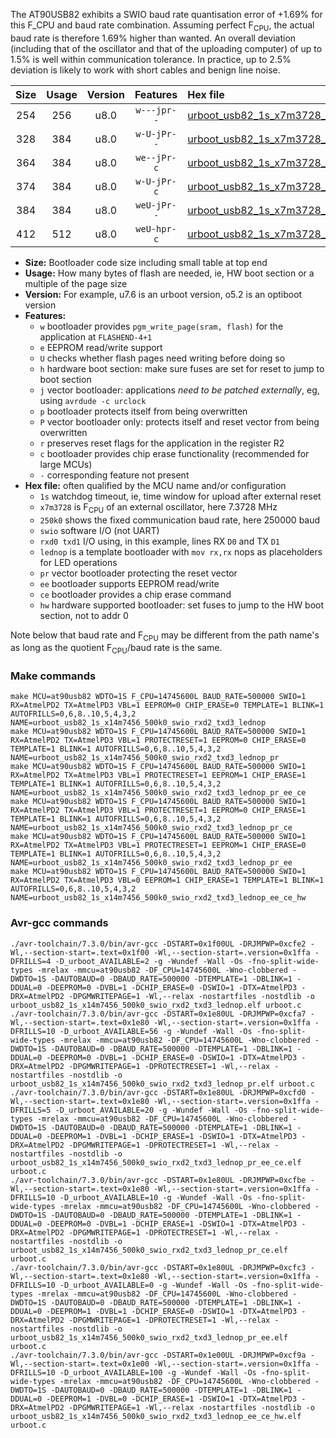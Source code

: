 The AT90USB82 exhibits a SWIO baud rate quantisation error of +1.69% for this F_CPU and baud rate combination. Assuming perfect F<sub>CPU</sub>, the actual baud rate is therefore 1.69% higher than wanted. An overall deviation (including that of the oscillator and that of the uploading computer) of up to 1.5% is well within communication tolerance. In practice, up to 2.5% deviation is likely to work with short cables and benign line noise.

|Size|Usage|Version|Features|Hex file|
|:-:|:-:|:-:|:-:|:--|
|254|256|u8.0|`w---jpr--`|[urboot_usb82_1s_x7m3728_250k0_swio_rxd2_txd3_lednop.hex](https://raw.githubusercontent.com/stefanrueger/urboot.hex/main/mcus/at90usb82/watchdog_1_s/external_oscillator_x/%2B7m372800_hz/%2B250k0_baud/uart0_rxd2_txd3/lednop/urboot_usb82_1s_x7m3728_250k0_swio_rxd2_txd3_lednop.hex)|
|328|384|u8.0|`w-U-jPr--`|[urboot_usb82_1s_x7m3728_250k0_swio_rxd2_txd3_lednop_pr.hex](https://raw.githubusercontent.com/stefanrueger/urboot.hex/main/mcus/at90usb82/watchdog_1_s/external_oscillator_x/%2B7m372800_hz/%2B250k0_baud/uart0_rxd2_txd3/lednop/urboot_usb82_1s_x7m3728_250k0_swio_rxd2_txd3_lednop_pr.hex)|
|364|384|u8.0|`we--jPr-c`|[urboot_usb82_1s_x7m3728_250k0_swio_rxd2_txd3_lednop_pr_ee_ce.hex](https://raw.githubusercontent.com/stefanrueger/urboot.hex/main/mcus/at90usb82/watchdog_1_s/external_oscillator_x/%2B7m372800_hz/%2B250k0_baud/uart0_rxd2_txd3/lednop/urboot_usb82_1s_x7m3728_250k0_swio_rxd2_txd3_lednop_pr_ee_ce.hex)|
|374|384|u8.0|`w-U-jPr-c`|[urboot_usb82_1s_x7m3728_250k0_swio_rxd2_txd3_lednop_pr_ce.hex](https://raw.githubusercontent.com/stefanrueger/urboot.hex/main/mcus/at90usb82/watchdog_1_s/external_oscillator_x/%2B7m372800_hz/%2B250k0_baud/uart0_rxd2_txd3/lednop/urboot_usb82_1s_x7m3728_250k0_swio_rxd2_txd3_lednop_pr_ce.hex)|
|384|384|u8.0|`weU-jPr--`|[urboot_usb82_1s_x7m3728_250k0_swio_rxd2_txd3_lednop_pr_ee.hex](https://raw.githubusercontent.com/stefanrueger/urboot.hex/main/mcus/at90usb82/watchdog_1_s/external_oscillator_x/%2B7m372800_hz/%2B250k0_baud/uart0_rxd2_txd3/lednop/urboot_usb82_1s_x7m3728_250k0_swio_rxd2_txd3_lednop_pr_ee.hex)|
|412|512|u8.0|`weU-hpr-c`|[urboot_usb82_1s_x7m3728_250k0_swio_rxd2_txd3_lednop_ee_ce_hw.hex](https://raw.githubusercontent.com/stefanrueger/urboot.hex/main/mcus/at90usb82/watchdog_1_s/external_oscillator_x/%2B7m372800_hz/%2B250k0_baud/uart0_rxd2_txd3/lednop/urboot_usb82_1s_x7m3728_250k0_swio_rxd2_txd3_lednop_ee_ce_hw.hex)|

- **Size:** Bootloader code size including small table at top end
- **Usage:** How many bytes of flash are needed, ie, HW boot section or a multiple of the page size
- **Version:** For example, u7.6 is an urboot version, o5.2 is an optiboot version
- **Features:**
  + `w` bootloader provides `pgm_write_page(sram, flash)` for the application at `FLASHEND-4+1`
  + `e` EEPROM read/write support
  + `U` checks whether flash pages need writing before doing so
  + `h` hardware boot section: make sure fuses are set for reset to jump to boot section
  + `j` vector bootloader: applications *need to be patched externally*, eg, using `avrdude -c urclock`
  + `p` bootloader protects itself from being overwritten
  + `P` vector bootloader only: protects itself and reset vector from being overwritten
  + `r` preserves reset flags for the application in the register R2
  + `c` bootloader provides chip erase functionality (recommended for large MCUs)
  + `-` corresponding feature not present
- **Hex file:** often qualified by the MCU name and/or configuration
  + `1s` watchdog timeout, ie, time window for upload after external reset
  + `x7m3728` is F<sub>CPU</sub> of an external oscillator, here 7.3728 MHz
  + `250k0` shows the fixed communication baud rate, here 250000 baud
  + `swio` software I/O (not UART)
  + `rxd0 txd1` I/O using, in this example, lines RX `D0` and TX `D1`
  + `lednop` is a template bootloader with `mov rx,rx` nops as placeholders for LED operations
  + `pr` vector bootloader protecting the reset vector
  + `ee` bootloader supports EEPROM read/write
  + `ce` bootloader provides a chip erase command
  + `hw` hardware supported bootloader: set fuses to jump to the HW boot section, not to addr 0


Note below that baud rate and F<sub>CPU</sub> may be different from the path name's as long as the quotient F<sub>CPU</sub>/baud rate is the same.

### Make commands
```
make MCU=at90usb82 WDTO=1S F_CPU=14745600L BAUD_RATE=500000 SWIO=1 RX=AtmelPD2 TX=AtmelPD3 VBL=1 EEPROM=0 CHIP_ERASE=0 TEMPLATE=1 BLINK=1 AUTOFRILLS=0,6,8..10,5,4,3,2 NAME=urboot_usb82_1s_x14m7456_500k0_swio_rxd2_txd3_lednop
make MCU=at90usb82 WDTO=1S F_CPU=14745600L BAUD_RATE=500000 SWIO=1 RX=AtmelPD2 TX=AtmelPD3 VBL=1 PROTECTRESET=1 EEPROM=0 CHIP_ERASE=0 TEMPLATE=1 BLINK=1 AUTOFRILLS=0,6,8..10,5,4,3,2 NAME=urboot_usb82_1s_x14m7456_500k0_swio_rxd2_txd3_lednop_pr
make MCU=at90usb82 WDTO=1S F_CPU=14745600L BAUD_RATE=500000 SWIO=1 RX=AtmelPD2 TX=AtmelPD3 VBL=1 PROTECTRESET=1 EEPROM=1 CHIP_ERASE=1 TEMPLATE=1 BLINK=1 AUTOFRILLS=0,6,8..10,5,4,3,2 NAME=urboot_usb82_1s_x14m7456_500k0_swio_rxd2_txd3_lednop_pr_ee_ce
make MCU=at90usb82 WDTO=1S F_CPU=14745600L BAUD_RATE=500000 SWIO=1 RX=AtmelPD2 TX=AtmelPD3 VBL=1 PROTECTRESET=1 EEPROM=0 CHIP_ERASE=1 TEMPLATE=1 BLINK=1 AUTOFRILLS=0,6,8..10,5,4,3,2 NAME=urboot_usb82_1s_x14m7456_500k0_swio_rxd2_txd3_lednop_pr_ce
make MCU=at90usb82 WDTO=1S F_CPU=14745600L BAUD_RATE=500000 SWIO=1 RX=AtmelPD2 TX=AtmelPD3 VBL=1 PROTECTRESET=1 EEPROM=1 CHIP_ERASE=0 TEMPLATE=1 BLINK=1 AUTOFRILLS=0,6,8..10,5,4,3,2 NAME=urboot_usb82_1s_x14m7456_500k0_swio_rxd2_txd3_lednop_pr_ee
make MCU=at90usb82 WDTO=1S F_CPU=14745600L BAUD_RATE=500000 SWIO=1 RX=AtmelPD2 TX=AtmelPD3 VBL=0 EEPROM=1 CHIP_ERASE=1 TEMPLATE=1 BLINK=1 AUTOFRILLS=0,6,8..10,5,4,3,2 NAME=urboot_usb82_1s_x14m7456_500k0_swio_rxd2_txd3_lednop_ee_ce_hw
```

### Avr-gcc commands
```
./avr-toolchain/7.3.0/bin/avr-gcc -DSTART=0x1f00UL -DRJMPWP=0xcfe2 -Wl,--section-start=.text=0x1f00 -Wl,--section-start=.version=0x1ffa -DFRILLS=4 -D_urboot_AVAILABLE=2 -g -Wundef -Wall -Os -fno-split-wide-types -mrelax -mmcu=at90usb82 -DF_CPU=14745600L -Wno-clobbered -DWDTO=1S -DAUTOBAUD=0 -DBAUD_RATE=500000 -DTEMPLATE=1 -DBLINK=1 -DDUAL=0 -DEEPROM=0 -DVBL=1 -DCHIP_ERASE=0 -DSWIO=1 -DTX=AtmelPD3 -DRX=AtmelPD2 -DPGMWRITEPAGE=1 -Wl,--relax -nostartfiles -nostdlib -o urboot_usb82_1s_x14m7456_500k0_swio_rxd2_txd3_lednop.elf urboot.c
./avr-toolchain/7.3.0/bin/avr-gcc -DSTART=0x1e80UL -DRJMPWP=0xcfa7 -Wl,--section-start=.text=0x1e80 -Wl,--section-start=.version=0x1ffa -DFRILLS=10 -D_urboot_AVAILABLE=56 -g -Wundef -Wall -Os -fno-split-wide-types -mrelax -mmcu=at90usb82 -DF_CPU=14745600L -Wno-clobbered -DWDTO=1S -DAUTOBAUD=0 -DBAUD_RATE=500000 -DTEMPLATE=1 -DBLINK=1 -DDUAL=0 -DEEPROM=0 -DVBL=1 -DCHIP_ERASE=0 -DSWIO=1 -DTX=AtmelPD3 -DRX=AtmelPD2 -DPGMWRITEPAGE=1 -DPROTECTRESET=1 -Wl,--relax -nostartfiles -nostdlib -o urboot_usb82_1s_x14m7456_500k0_swio_rxd2_txd3_lednop_pr.elf urboot.c
./avr-toolchain/7.3.0/bin/avr-gcc -DSTART=0x1e80UL -DRJMPWP=0xcfd0 -Wl,--section-start=.text=0x1e80 -Wl,--section-start=.version=0x1ffa -DFRILLS=5 -D_urboot_AVAILABLE=20 -g -Wundef -Wall -Os -fno-split-wide-types -mrelax -mmcu=at90usb82 -DF_CPU=14745600L -Wno-clobbered -DWDTO=1S -DAUTOBAUD=0 -DBAUD_RATE=500000 -DTEMPLATE=1 -DBLINK=1 -DDUAL=0 -DEEPROM=1 -DVBL=1 -DCHIP_ERASE=1 -DSWIO=1 -DTX=AtmelPD3 -DRX=AtmelPD2 -DPGMWRITEPAGE=1 -DPROTECTRESET=1 -Wl,--relax -nostartfiles -nostdlib -o urboot_usb82_1s_x14m7456_500k0_swio_rxd2_txd3_lednop_pr_ee_ce.elf urboot.c
./avr-toolchain/7.3.0/bin/avr-gcc -DSTART=0x1e80UL -DRJMPWP=0xcfbe -Wl,--section-start=.text=0x1e80 -Wl,--section-start=.version=0x1ffa -DFRILLS=10 -D_urboot_AVAILABLE=10 -g -Wundef -Wall -Os -fno-split-wide-types -mrelax -mmcu=at90usb82 -DF_CPU=14745600L -Wno-clobbered -DWDTO=1S -DAUTOBAUD=0 -DBAUD_RATE=500000 -DTEMPLATE=1 -DBLINK=1 -DDUAL=0 -DEEPROM=0 -DVBL=1 -DCHIP_ERASE=1 -DSWIO=1 -DTX=AtmelPD3 -DRX=AtmelPD2 -DPGMWRITEPAGE=1 -DPROTECTRESET=1 -Wl,--relax -nostartfiles -nostdlib -o urboot_usb82_1s_x14m7456_500k0_swio_rxd2_txd3_lednop_pr_ce.elf urboot.c
./avr-toolchain/7.3.0/bin/avr-gcc -DSTART=0x1e80UL -DRJMPWP=0xcfc3 -Wl,--section-start=.text=0x1e80 -Wl,--section-start=.version=0x1ffa -DFRILLS=10 -D_urboot_AVAILABLE=0 -g -Wundef -Wall -Os -fno-split-wide-types -mrelax -mmcu=at90usb82 -DF_CPU=14745600L -Wno-clobbered -DWDTO=1S -DAUTOBAUD=0 -DBAUD_RATE=500000 -DTEMPLATE=1 -DBLINK=1 -DDUAL=0 -DEEPROM=1 -DVBL=1 -DCHIP_ERASE=0 -DSWIO=1 -DTX=AtmelPD3 -DRX=AtmelPD2 -DPGMWRITEPAGE=1 -DPROTECTRESET=1 -Wl,--relax -nostartfiles -nostdlib -o urboot_usb82_1s_x14m7456_500k0_swio_rxd2_txd3_lednop_pr_ee.elf urboot.c
./avr-toolchain/7.3.0/bin/avr-gcc -DSTART=0x1e00UL -DRJMPWP=0xcf9a -Wl,--section-start=.text=0x1e00 -Wl,--section-start=.version=0x1ffa -DFRILLS=10 -D_urboot_AVAILABLE=100 -g -Wundef -Wall -Os -fno-split-wide-types -mrelax -mmcu=at90usb82 -DF_CPU=14745600L -Wno-clobbered -DWDTO=1S -DAUTOBAUD=0 -DBAUD_RATE=500000 -DTEMPLATE=1 -DBLINK=1 -DDUAL=0 -DEEPROM=1 -DVBL=0 -DCHIP_ERASE=1 -DSWIO=1 -DTX=AtmelPD3 -DRX=AtmelPD2 -DPGMWRITEPAGE=1 -Wl,--relax -nostartfiles -nostdlib -o urboot_usb82_1s_x14m7456_500k0_swio_rxd2_txd3_lednop_ee_ce_hw.elf urboot.c
```

